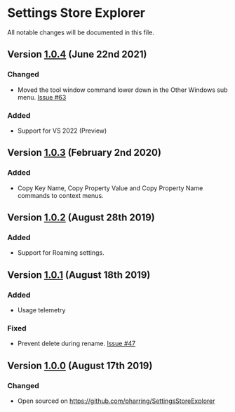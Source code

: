 # Settings Store Explorer
All notable changes will be documented in this file.

## Version [1.0.4] (June 22nd 2021)
### Changed
- Moved the tool window command lower down in the Other Windows sub menu. [Issue #63](https://github.com/pharring/SettingsStoreExplorer/issues/63)

### Added
- Support for VS 2022 (Preview)

## Version [1.0.3] (February 2nd 2020)
### Added
- Copy Key Name, Copy Property Value and Copy Property Name commands to context menus.

## Version [1.0.2] (August 28th 2019)
### Added
- Support for Roaming settings.

## Version [1.0.1] (August 18th 2019)
### Added
- Usage telemetry

### Fixed
- Prevent delete during rename. [Issue #47](https://github.com/pharring/SettingsStoreExplorer/issues/47)

## Version [1.0.0] (August 17th 2019)
### Changed
- Open sourced on https://github.com/pharring/SettingsStoreExplorer

[1.0.4]: https://github.com/pharring/SettingsStoreExplorer/compare/1.0.3..1.0.4
[1.0.3]: https://github.com/pharring/SettingsStoreExplorer/compare/1.0.2..1.0.3
[1.0.2]: https://github.com/pharring/SettingsStoreExplorer/compare/1.0.1..1.0.2
[1.0.1]: https://github.com/pharring/SettingsStoreExplorer/compare/1.0.0..1.0.1
[1.0.0]: https://github.com/pharring/SettingsStoreExplorer/releases/tag/1.0.0
